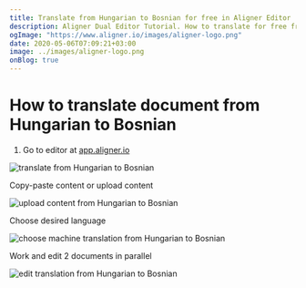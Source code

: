 ```yaml
---
title: Translate from Hungarian to Bosnian for free in Aligner Editor
description: Aligner Dual Editor Tutorial. How to translate for free from Hungarian to Bosnian. Aligner is multilingual document management platform. 
ogImage: "https://www.aligner.io/images/aligner-logo.png"
date: 2020-05-06T07:09:21+03:00
image: ../images/aligner-logo.png
onBlog: true
---
```


# How to translate document from Hungarian to Bosnian

1. Go to editor at [app.aligner.io](https://app.aligner.io "Aligner App web page")

![translate from Hungarian to Bosnian](../aligner-blank-editor.png "translate from Hungarian to Bosnian")

Copy-paste content or upload content

![upload content from Hungarian to Bosnian](../aligner-uploaded-document.png "upload content from Hungarian to Bosnian")

Choose desired language

![choose machine translation from Hungarian to Bosnian](../aligner-language-dropdown.png "choose machine translation from Hungarian to Bosnian")

Work and edit 2 documents in parallel

![edit translation from Hungarian to Bosnian](../aligner-double-sitded-editor.png "edit translation from Hungarian to Bosnian")

